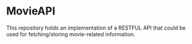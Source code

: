 # MovieAPI
This repository holds an implementation of a RESTFUL API that could be used for fetching/storing movie-related information. 
